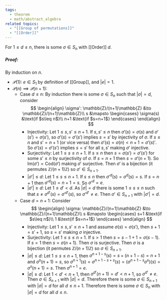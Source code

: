 ```yaml
---
tags:
  - theorem
  - math/abstract_algebra
related topics:
  - "[[Group of permutations]]"
  - "[[Order]]"
---
```

For $1\leq d\leq n$, there is some $\sigma\in S_n$ with [[Order]] $d$.
##### Proof:
By induction on $n$.
- $\mathcal{P}(1)$:
	$e\in S_1$ by definition of [[Group]], and $|e|=1$.
- $\mathcal{P}(n)\implies \mathcal{P}(n+1)$:
	- Case $d\leq n$:
		By induction there is some $\sigma\in S_n$ such that $|\sigma|=d$, consider$$
		\begin{align}
			\sigma': \mathbb{Z}/(n+1)\mathbb{Z} &\to \mathbb{Z}/(n+1)\mathbb{Z}\\
			s &\mapsto
			\begin{cases}
				\sigma(s) &\text{if $s\leq n$}\\
				n+1 &\text{if $s=n+1$}
			\end{cases}
		\end{align}
		$$
		- Injectivity:
			Let $1\leq s,s'\leq n+1$. If $s,s'\leq n$ then $\sigma'(s)=\sigma(s)$ and $\sigma'(s')=\sigma(s')$, so $\sigma'(s)=\sigma'(s')$ implies $s=s'$ by injectivity of $\sigma$.  If $s\leq n$ and $s'=n+1$ (or vice versa) then $\sigma'(s)=\sigma(n)<n+1=\sigma'(s)'$. So $\sigma'(s)=\sigma'(s')$ implies $s=s'$ for all $s,s'$ making $\sigma'$ injective.
		- Surjectivity:
			Let $1\leq s\leq n+1$. If $s\leq n$ then $s=\sigma(s')=\sigma'(s')$ for some $s'\leq n$ by surjectivity of $\sigma$. If $s=n+1$ then $s=\sigma'(n+1)$. So $\text{Im}(\sigma') = \text{Cod}(\sigma')$ making $\sigma'$ surjective.
		Then $\sigma'$ is a bijection (it permutes $\mathbb{Z}/(n+1)\mathbb{Z}$) so $\sigma'\in S_{n+1}$.
		- $|\sigma'|\leq d$:
			Let $1\leq s\leq n+1$. If $s\leq n$ then $\sigma'^d(s)=\sigma^d(s)=s$. If $s=n+1$ then $\sigma'^d(s)=n+1=s$. So $\sigma'^d=e$.
		- $|\sigma'| \geq d$:
			Let $1\leq d'< d$. As $|\sigma|=d$ there is some $1\leq s\leq n$ such that $s\neq\sigma^{d'}(s)=\sigma'^{d'}(s)$, so $\sigma'^{d'}\neq e$.
		Then $\sigma'\in S_{n+1}$ with $|\sigma'|=d$.
	- Case $d = n+1$:
		Consider$$
		\begin{align}
			\sigma: \mathbb{Z}/(n+1)\mathbb{Z} &\to \mathbb{Z}/(n+1)\mathbb{Z}\\
			s &\mapsto
			\begin{cases}
				s+1 &\text{if $s\leq n$}\\
				1 &\text{if $s=n+1$}
			\end{cases}
		\end{align}
		$$
		- Injectivity:
			Let $1\leq s,s'\leq n+1$ and assume $\sigma(s)=\sigma(s')$, then $s+1=s'+1$, so $s=s'$ making $\sigma$ injective.
		- Surjectivity:
			Let $1\leq s\leq n+1$. If $s>1$ then $s=s-1+1=\sigma(s-1)$. If $s=1$ then $s=\sigma(n+1)$. Then $\sigma$ is surjective.
		Then $\sigma$ is a bijection (it permutes $\mathbb{Z}/(n+1)\mathbb{Z}$) so $\sigma\in S_{n+1}$.
		- $|\sigma|\leq d$:
			Let $1\leq s\leq n+1$, then $\sigma^{n+1-s}(s)=s+(n+1-s)=n+1$ and $\sigma^s(n+1)=s$, so $\sigma^{n+1}(s)=\sigma^{n+1-s+s}(s)=(\sigma^{n+1-s}\sigma^s)(s)=\sigma^s(n+1)=s$. Then $\sigma^{n+1}=e$.
		- $|\sigma|\geq d$:
			Let $1<d'< n+1$, then $\sigma^{d'}(n+1)=d'<n+1$, so $\sigma^{d'}\neq e$.
		Then $\sigma\in S_{n+1}$ with $|\sigma|=d$.
	Therefore there is some $\sigma\in S_{n+1}$ with $|\sigma|=d$ for all $d\leq n+1$.
Therefore there is some $\sigma\in S_{n}$ with $|\sigma|=d$ for all $d\leq n$.